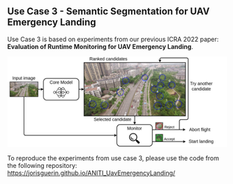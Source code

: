 ## Use Case 3 - Semantic Segmentation for UAV Emergency Landing

Use Case 3 is based on experiments from our previous ICRA 2022 paper: 
**Evaluation of Runtime Monitoring for UAV Emergency Landing**.

![Overview of the Emergency Landing approach](Images/overview_icra.png "Overview of the Emergency Landing approach")

To reproduce the experiments from use case 3, please use the code from the following repository:
https://jorisguerin.github.io/ANITI_UavEmergencyLanding/